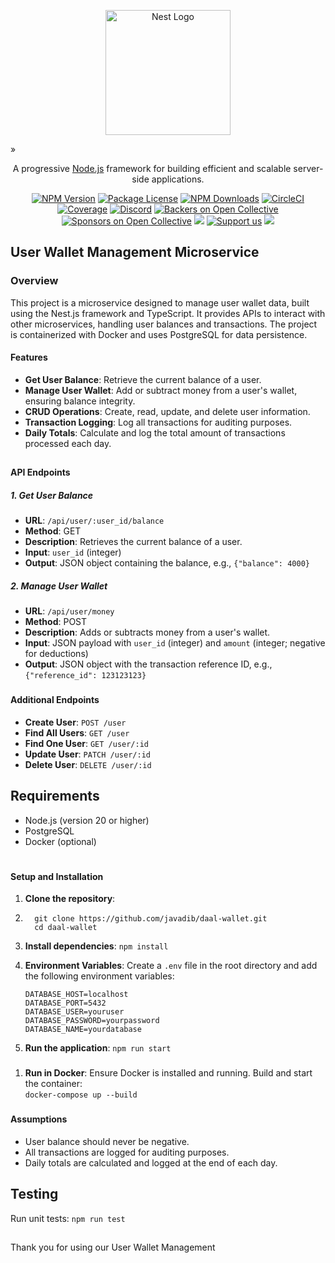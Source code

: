 
<p align="center">  
  <a href="http://nestjs.com/" target="blank"><img src="https://nestjs.com/img/logo-small.svg" width="200" alt="Nest Logo" /></a>  
</p>  

[circleci-image]: https://img.shields.io/circleci/build/github/nestjs/nest/master?token=abc123def456
[circleci-url]: https://circleci.com/gh/nestjs/nest
»
  <p align="center">A progressive <a href="http://nodejs.org" target="_blank">Node.js</a> framework for building efficient and scalable server-side applications.</p>  
    <p align="center">  
<a href="https://www.npmjs.com/~nestjscore" target="_blank"><img src="https://img.shields.io/npm/v/@nestjs/core.svg" alt="NPM Version" /></a>  
<a href="https://www.npmjs.com/~nestjscore" target="_blank"><img src="https://img.shields.io/npm/l/@nestjs/core.svg" alt="Package License" /></a>  
<a href="https://www.npmjs.com/~nestjscore" target="_blank"><img src="https://img.shields.io/npm/dm/@nestjs/common.svg" alt="NPM Downloads" /></a>  
<a href="https://circleci.com/gh/nestjs/nest" target="_blank"><img src="https://img.shields.io/circleci/build/github/nestjs/nest/master" alt="CircleCI" /></a>  
<a href="https://coveralls.io/github/nestjs/nest?branch=master" target="_blank"><img src="https://coveralls.io/repos/github/nestjs/nest/badge.svg?branch=master#9" alt="Coverage" /></a>  
<a href="https://discord.gg/G7Qnnhy" target="_blank"><img src="https://img.shields.io/badge/discord-online-brightgreen.svg" alt="Discord"/></a>  
<a href="https://opencollective.com/nest#backer" target="_blank"><img src="https://opencollective.com/nest/backers/badge.svg" alt="Backers on Open Collective" /></a>  
<a href="https://opencollective.com/nest#sponsor" target="_blank"><img src="https://opencollective.com/nest/sponsors/badge.svg" alt="Sponsors on Open Collective" /></a>  
  <a href="https://paypal.me/kamilmysliwiec" target="_blank"><img src="https://img.shields.io/badge/Donate-PayPal-ff3f59.svg"/></a>  
    <a href="https://opencollective.com/nest#sponsor"  target="_blank"><img src="https://img.shields.io/badge/Support%20us-Open%20Collective-41B883.svg" alt="Support us"></a>  
  <a href="https://twitter.com/nestframework" target="_blank"><img src="https://img.shields.io/twitter/follow/nestframework.svg?style=social&label=Follow"></a>  
</p>  
  <!--[![Backers on Open Collective](https://opencollective.com/nest/backers/badge.svg)](https://opencollective.com/nest#backer)  
  [![Sponsors on Open Collective](https://opencollective.com/nest/sponsors/badge.svg)](https://opencollective.com/nest#sponsor)-->  

## User Wallet Management Microservice

### Overview
This project is a microservice designed to manage user wallet data, built using the Nest.js framework and TypeScript. It provides APIs to interact with other microservices, handling user balances and transactions. The project is containerized with Docker and uses PostgreSQL for data persistence.

#### Features
- **Get User Balance**: Retrieve the current balance of a user.
- **Manage User Wallet**: Add or subtract money from a user's wallet, ensuring balance integrity.
- **CRUD Operations**: Create, read, update, and delete user information.
- **Transaction Logging**: Log all transactions for auditing purposes.
- **Daily Totals**: Calculate and log the total amount of transactions processed each day.

##
#### API Endpoints

##### 1. Get User Balance

-   **URL**: `/api/user/:user_id/balance`
-   **Method**: GET
-   **Description**: Retrieves the current balance of a user.
-   **Input**: `user_id` (integer)
-   **Output**: JSON object containing the balance, e.g., `{"balance": 4000}`

##### 2. Manage User Wallet

-   **URL**: `/api/user/money`
-   **Method**: POST
-   **Description**: Adds or subtracts money from a user's wallet.
-   **Input**: JSON payload with `user_id` (integer) and `amount` (integer; negative for deductions)
-   **Output**: JSON object with the transaction reference ID, e.g., `{"reference_id": 123123123}`

###
#### Additional Endpoints

-   **Create User**: `POST /user`
-   **Find All Users**: `GET /user`
-   **Find One User**: `GET /user/:id`
-   **Update User**: `PATCH /user/:id`
-   **Delete User**: `DELETE /user/:id`

## Requirements

- Node.js (version 20  or higher)
- PostgreSQL
- Docker (optional)


#
#### Setup and Installation

1.  **Clone the repository**:
2. 
    ```
      git clone https://github.com/javadib/daal-wallet.git 
      cd daal-wallet
   ```

2.  **Install dependencies**:
    `npm install`
3.  **Environment Variables**: Create a `.env` file in the root directory and add the following environment variables:

    ```
    DATABASE_HOST=localhost
    DATABASE_PORT=5432
    DATABASE_USER=youruser
    DATABASE_PASSWORD=yourpassword
    DATABASE_NAME=yourdatabase
    ```

4.  **Run the application**:
    `npm run start`

###
1.  **Run in Docker**: Ensure Docker is installed and running. Build and start the container:    
    `docker-compose up --build`

###
#### Assumptions
-   User balance should never be negative.
-   All transactions are logged for auditing purposes.
-   Daily totals are calculated and logged at the end of each day.

## Testing
Run unit tests:
`npm run test`

##
Thank you for using our User Wallet Management
